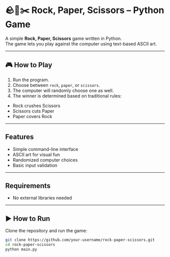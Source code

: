 # 🪨📄✂️ Rock, Paper, Scissors – Python Game

A simple **Rock, Paper, Scissors** game written in Python.  
The game lets you play against the computer using text-based ASCII art.

---

## 🎮 How to Play

1. Run the program.
2. Choose between `rock`, `paper`, or `scissors`.
3. The computer will randomly choose one as well.
4. The winner is determined based on traditional rules:

- Rock crushes Scissors
- Scissors cuts Paper
- Paper covers Rock

---

## Features

- Simple command-line interface
- ASCII art for visual fun
- Randomized computer choices
- Basic input validation

---

## Requirements

- No external libraries needed

---

## ▶️ How to Run

Clone the repository and run the game:

```bash
git clone https://github.com/your-username/rock-paper-scissors.git
cd rock-paper-scissors
python main.py
